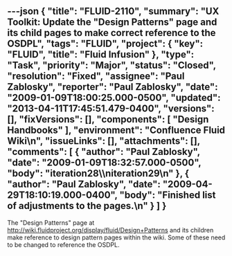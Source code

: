 ---json
{
  "title": "FLUID-2110",
  "summary": "UX Toolkit: Update the \"Design Patterns\" page and its child pages to make correct reference to the OSDPL",
  "tags": "FLUID",
  "project": {
    "key": "FLUID",
    "title": "Fluid Infusion"
  },
  "type": "Task",
  "priority": "Major",
  "status": "Closed",
  "resolution": "Fixed",
  "assignee": "Paul Zablosky",
  "reporter": "Paul Zablosky",
  "date": "2009-01-09T18:00:25.000-0500",
  "updated": "2013-04-11T17:45:51.479-0400",
  "versions": [],
  "fixVersions": [],
  "components": [
    "Design Handbooks"
  ],
  "environment": "Confluence Fluid Wiki\n",
  "issueLinks": [],
  "attachments": [],
  "comments": [
    {
      "author": "Paul Zablosky",
      "date": "2009-01-09T18:32:57.000-0500",
      "body": "iteration28\\\niteration29\n"
    },
    {
      "author": "Paul Zablosky",
      "date": "2009-04-29T18:10:19.000-0400",
      "body": "Finished list of adjustments to the pages.\n"
    }
  ]
}
---
The "Design Patterns" page at <http://wiki.fluidproject.org/display/fluid/Design+Patterns> and its children make reference to design pattern pages within the wiki. Some of these need to be changed to reference the OSDPL.

        